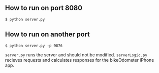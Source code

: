 ## How to run on port 8080
    $ python server.py

## How to run on another port
    $ python server.py -p 9876

`server.py` runs the server and should not be modified.  `serverLogic.py` recieves requests and calculates responses for the bikeOdometer iPhone app.

